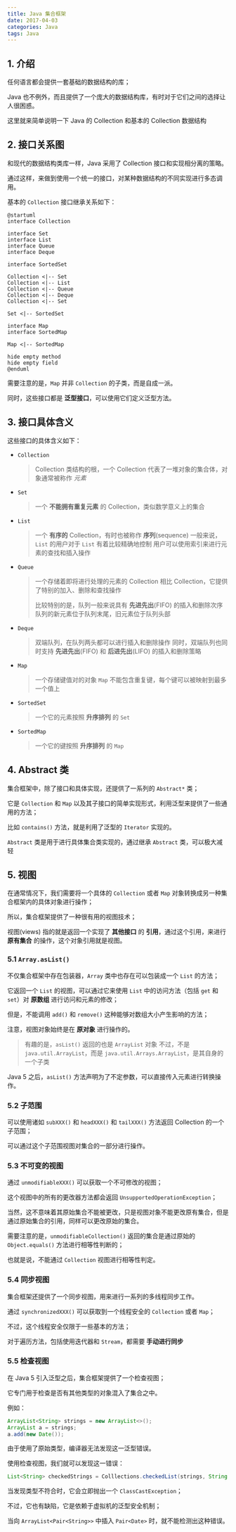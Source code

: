 ```yaml
---
title: Java 集合框架
date: 2017-04-03
categories: Java
tags: Java
---
```



## 1. 介绍

任何语言都会提供一套基础的数据结构的库；

Java 也不例外，而且提供了一个庞大的数据结构库，有时对于它们之间的选择让人很困惑。

这里就来简单说明一下 Java 的 Collection 和基本的 Collection 数据结构


<!-- more -->

## 2. 接口关系图

和现代的数据结构类库一样，Java 采用了 Collection 接口和实现相分离的策略。

通过这样，来做到使用一个统一的接口，对某种数据结构的不同实现进行多态调用。

基本的 `Collection` 接口继承关系如下：

```puml
@startuml
interface Collection

interface Set
interface List
interface Queue
interface Deque

interface SortedSet

Collection <|-- Set
Collection <|-- List
Collection <|-- Queue
Collection <|-- Deque
Collection <|-- Set

Set <|-- SortedSet

interface Map
interface SortedMap

Map <|-- SortedMap

hide empty method
hide empty field
@enduml
```

需要注意的是，`Map` 并非 `Collection` 的子类，而是自成一派。

同时，这些接口都是 **泛型接口**，可以使用它们定义泛型方法。

## 3. 接口具体含义

这些接口的具体含义如下：

- `Collection`

    >  Collection 类结构的根，一个 Collection 代表了一堆对象的集合体，对象通常被称作 _元素_

- `Set`

    > 一个 **不能拥有重复元素** 的 Collection，类似数学意义上的集合

- `List`

    > 一个 **有序的**  Collection，有时也被称作 **序列**(sequence)
    > 一般来说，`List` 的用户对于 `List` 有着比较精确地控制
    > 用户可以使用索引来进行元素的查找和插入操作

- `Queue`

    > 一个存储着即将进行处理的元素的 Collection
    > 相比 Collection，它提供了特别的加入、删除和查找操作
    >
    > 比较特别的是，队列一般来说具有 **先进先出**(FIFO) 的插入和删除次序
    > 队列的新元素位于队列末尾，旧元素位于队列头部

- `Deque`

    > 双端队列，在队列两头都可以进行插入和删除操作
    > 同时，双端队列也同时支持 **先进先出**(FIFO) 和 **后进先出**(LIFO) 的插入和删除策略

- `Map`

    > 一个存储键值对的对象
    > `Map` 不能包含重复键，每个键可以被映射到最多一个值上

- `SortedSet`

    > 一个它的元素按照 **升序排列** 的 `Set`

- `SortedMap`

    > 一个它的键按照 **升序排列** 的 `Map`




## 4. Abstract 类

集合框架中，除了接口和具体实现，还提供了一系列的 `Abstract*`  类；

它是 `Collection` 和 `Map` 以及其子接口的简单实现形式，利用泛型来提供了一些通用的方法；

比如 `contains()` 方法，就是利用了泛型的 `Iterator` 实现的。

`Abstract` 类是用于进行具体集合类实现的，通过继承 `Abstract` 类，可以极大减轻

## 5. 视图

在通常情况下，我们需要将一个具体的 `Collection` 或者 `Map` 对象转换成另一种集合框架内的具体对象进行操作；

所以，集合框架提供了一种很有用的视图技术；

视图(views) 指的就是返回一个实现了 **其他接口** 的 **引用**，通过这个引用，来进行 **原有集合** 的操作，这个对象引用就是视图。

### 5.1 `Array.asList()`

不仅集合框架中存在包装器，`Array` 类中也存在可以包装成一个 `List` 的方法；

它返回一个 `List` 的视图，可以通过它来使用 `List` 中的访问方法（包括 `get` 和 `set`）对 **原数组** 进行访问和元素的修改；

但是，不能调用 `add()` 和 `remove()` 这种能够对数组大小产生影响的方法；

注意，视图对象始终是在 **原对象** 进行操作的。

> 有趣的是，`asList()` 返回的也是 `ArrayList` 对象
> 不过，不是 `java.util.ArrayList`，而是 `java.util.Arrays.ArrayList`，是其自身的一个子类

Java 5 之后，`asList()` 方法声明为了不定参数，可以直接传入元素进行转换操作。

### 5.2 子范围

可以使用诸如 `subXXX()` 和 `headXXX()` 和 `tailXXX()` 方法返回 Collection 的一个子范围；

可以通过这个子范围视图对集合的一部分进行操作。

### 5.3 不可变的视图

通过 `unmodifiableXXX()` 可以获取一个不可修改的视图；

这个视图中的所有的更改器方法都会返回 `UnsupportedOperationException`；

当然，这不意味着其原始集合不能被更改，只是视图对象不能更改原有集合，但是通过原始集合的引用，同样可以更改原始的集合。

需要注意的是，`unmodifiableCollection()` 返回的集合是通过原始的 `Object.equals()`  方法进行相等性判断的；

也就是说，不能通过 `Collection` 视图进行相等性判定。

### 5.4 同步视图

集合框架还提供了一个同步视图，用来进行一系列的多线程同步工作。

通过 `synchronizedXXX()` 可以获取到一个线程安全的 `Collection` 或者 `Map`；

不过，这个线程安全仅限于一些基本的方法；

对于遍历方法，包括使用迭代器和 `Stream`，都需要 **手动进行同步**

### 5.5 检查视图

在 Java 5 引入泛型之后，集合框架提供了一个检查视图；

它专门用于检查是否有其他类型的对象混入了集合之中。

例如：

```java
ArrayList<String> strings = new ArrayList<>();
ArrayList a = strings;
a.add(new Date());
```

由于使用了原始类型，编译器无法发现这一泛型错误。

使用检查视图，我们就可以发现这一错误：

```java
List<String> checkedStrings = Colllections.checkedList(strings, String.class);
```

当发现类型不符合时，它会立即抛出一个 `ClassCastException`；

不过，它也有缺陷，它是依赖于虚拟机的泛型安全机制；

当向 `ArrayList<Pair<String>>` 中插入 `Pair<Date>` 时，就不能检测出这种错误。
